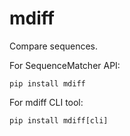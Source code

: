 # mdiff
Compare sequences.

For SequenceMatcher API:
```
pip install mdiff
```

For mdiff CLI tool:
```
pip install mdiff[cli]
```

